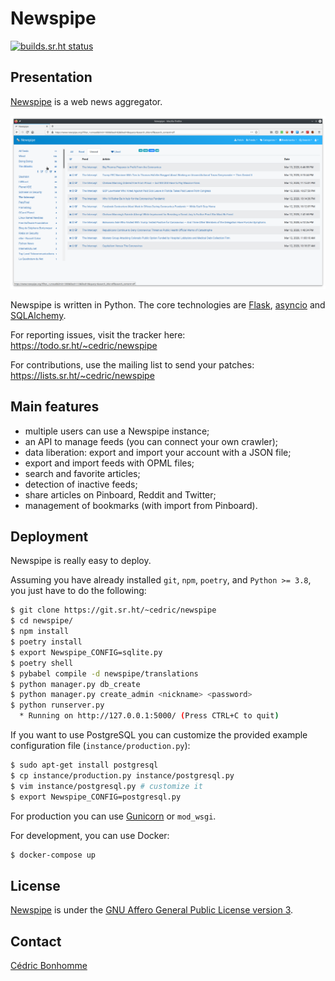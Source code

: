 # Newspipe

[![builds.sr.ht status](https://builds.sr.ht/~cedric/newspipe.svg)](https://builds.sr.ht/~cedric/newspipe)

## Presentation

[Newspipe](https://git.sr.ht/~cedric/newspipe) is a web news aggregator.

![Newspipe Home page](docs/static/newspipe_home-page.png "Newspipe Home page")

Newspipe is written in Python. The core technologies are
[Flask](http://flask.pocoo.org),
[asyncio](https://www.python.org/dev/peps/pep-3156/) and
[SQLAlchemy](http://www.sqlalchemy.org).

For reporting issues, visit the tracker here:
https://todo.sr.ht/~cedric/newspipe

For contributions, use the mailing list to send your patches:
https://lists.sr.ht/~cedric/newspipe


## Main features

* multiple users can use a Newspipe instance;
* an API to manage feeds (you can connect your own crawler);
* data liberation: export and import your account with a JSON file;
* export and import feeds with OPML files;
* search and favorite articles;
* detection of inactive feeds;
* share articles on Pinboard, Reddit and Twitter;
* management of bookmarks (with import from Pinboard).


## Deployment

Newspipe is really easy to deploy.

Assuming you have already installed ``git``, ``npm``, ``poetry``,  and
``Python >= 3.8``, you just have to do the following:

```bash
$ git clone https://git.sr.ht/~cedric/newspipe
$ cd newspipe/
$ npm install
$ poetry install
$ export Newspipe_CONFIG=sqlite.py
$ poetry shell
$ pybabel compile -d newspipe/translations
$ python manager.py db_create
$ python manager.py create_admin <nickname> <password>
$ python runserver.py
  * Running on http://127.0.0.1:5000/ (Press CTRL+C to quit)
```

If you want to use PostgreSQL you can customize
the provided example configuration file (``instance/production.py``):

```bash
$ sudo apt-get install postgresql
$ cp instance/production.py instance/postgresql.py
$ vim instance/postgresql.py # customize it
$ export Newspipe_CONFIG=postgresql.py
```

For production you can use [Gunicorn](https://gunicorn.org) or ``mod_wsgi``.

For development, you can use Docker:

```bash
$ docker-compose up
```

## License

[Newspipe](https://git.sr.ht/~cedric/newspipe) is under the
[GNU Affero General Public License version 3](https://www.gnu.org/licenses/agpl-3.0.html).


## Contact

[Cédric Bonhomme](https://www.cedricbonhomme.org)
